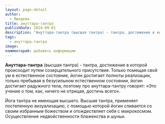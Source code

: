 ```yaml
---
layout: page-detail
author:
  - Яшодеви
title: ануттара-тантра
publishDate: 2024-09-01
description: "Ануттара-тантра (высшая тантра) - тантра, достижение в которой происходит путем созерцательного присутствия. Только помещая свой ум в естественное состояние, йогин достигает полноты реализации, только пребывая в безусильном естественном состоянии, йогин достигает радужного тела, поэтому про ануттара-тантру говорят: «Это учение о том, как, ничего не отрицая, достичь всего»."
tags:
  - ануттара-тантра
image: 
комментарий: добавить информацию
---
```

**Ануттара-тантра** (высшая тантра) - тантра, достижение в которой происходит путем созерцательного присутствия. Только помещая свой ум в естественное состояние, йогин достигает полноты реализации, только пребывая в безусильном естественном состоянии, йогин достигает радужного тела, поэтому про ануттара-тантру говорят: «Это учение о том, как, ничего не отрицая, достичь всего».

Йога тантра не имеющая высшего. Высшая тантра, применяет постепенную визуализацию, с помощью которой йогин сливается со своим избранным божеством и отождествляет себя с макрокосмом. Осуществление недвойственности блаженства и шуньи.

